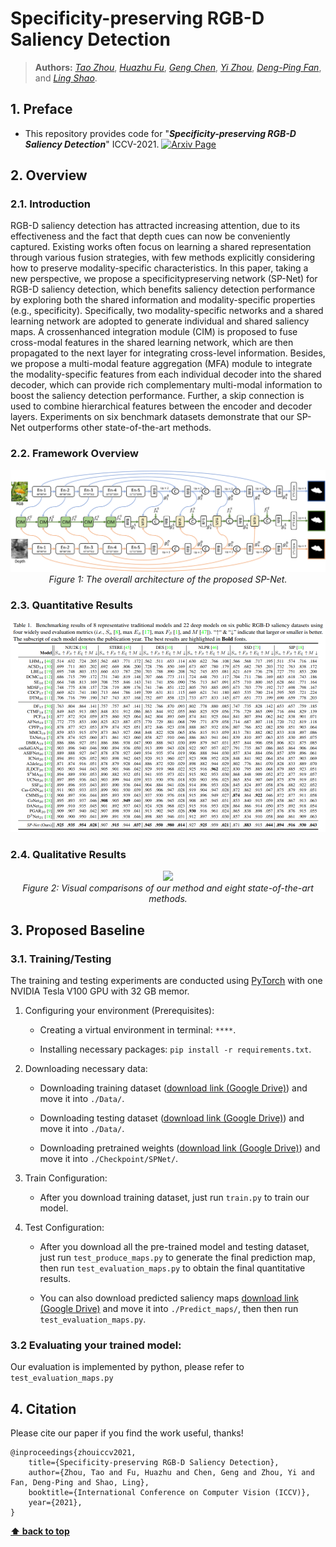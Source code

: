 # Specificity-preserving RGB-D Saliency Detection

> **Authors:** 
> [*Tao Zhou*](https://taozh2017.github.io),
> [*Huazhu Fu*](https://hzfu.github.io/),
> [*Geng Chen*](https://scholar.google.com/citations?hl=en&user=sJGCnjsAAAAJ),
> [*Yi Zhou*](https://cse.seu.edu.cn/2021/0303/c23024a362239/page.htm),
> [*Deng-Ping Fan*](https://dpfan.net/),
> and [*Ling Shao*](https://scholar.google.com/citations?user=z84rLjoAAAAJ&hl=en).

## 1. Preface

- This repository provides code for "_**Specificity-preserving RGB-D Saliency Detection**_" ICCV-2021. [![Arxiv Page](https://img.shields.io/badge/Arxiv-2105.12555-red?style=flat-square)](https://arxiv.org/pdf/2108.08162.pdf)

## 2. Overview

### 2.1. Introduction

RGB-D saliency detection has attracted increasing attention, due to its effectiveness and the fact that depth cues can now be conveniently captured. Existing works often focus on learning a shared representation through various fusion strategies, with few methods explicitly considering how to preserve modality-specific characteristics. In this paper, taking a new perspective, we propose a specificitypreserving network (SP-Net) for RGB-D saliency detection, which benefits saliency detection performance by exploring both the shared information and modality-specific properties (e.g., specificity). Specifically, two modality-specific networks and a shared learning network are adopted to generate individual and shared saliency maps. A crossenhanced integration module (CIM) is proposed to fuse cross-modal features in the shared learning network, which are then propagated to the next layer for integrating cross-level information. Besides, we propose a multi-modal feature aggregation (MFA) module to integrate the modality-specific features from each individual decoder into the shared decoder, which can provide rich complementary multi-modal information to boost the saliency detection performance. Further, a skip connection is used to combine hierarchical features between the encoder and decoder layers. Experiments on six benchmark datasets demonstrate that our SP-Net outperforms other state-of-the-art methods. 


### 2.2. Framework Overview

<p align="center">
    <img src="Imgs/Fig_framework.png"/> <br />
    <em> 
    Figure 1: The overall architecture of the proposed SP-Net.
    </em>
</p>

### 2.3. Quantitative Results

<p align="center">
    <img src="Imgs/Fig_quantitative.png"/> <br />

</p>


### 2.4. Qualitative Results

<p align="center">
    <img src="Imgs/Fig_qualitative.png"/> <br />
    <em> 
    Figure 2: Visual comparisons of our method and eight state-of-the-art methods.
    </em>
</p>



## 3. Proposed Baseline

### 3.1. Training/Testing

The training and testing experiments are conducted using [PyTorch](https://github.com/pytorch/pytorch) with one NVIDIA Tesla V100 GPU with 32 GB memor.

1. Configuring your environment (Prerequisites):
    
    + Creating a virtual environment in terminal: ` **** `.
    
    + Installing necessary packages: `pip install -r requirements.txt`.

1. Downloading necessary data:

    + Downloading training dataset ([download link (Google Drive)](https://drive.google.com/file/d/1Orss85k3wEUgDhItwT1goEN6WQFA1SOw/view?usp=sharing)) and move it into `./Data/`.


    + Downloading testing dataset ([download link (Google Drive)](https://drive.google.com/file/d/1sWJqCg2dAKSSkfrvB7zkwwsW6Ybd4Gd1/view?usp=sharing)) and move it into `./Data/`.

        
    + Downloading pretrained weights ([download link (Google Drive)](https://drive.google.com/file/d/13LuyVhSqbhxkE0dmRuy9QXbXOMBDSIcD/view?usp=sharing)) and move it into `./Checkpoint/SPNet/`.

    

1. Train Configuration:

    + After you download training dataset, just run `train.py` to train our model.
    

1. Test Configuration:

    + After you download all the pre-trained model and testing dataset, just run `test_produce_maps.py` to generate the final prediction map, then run `test_evaluation_maps.py` to obtain the final quantitative results. 
    
    + You can also download predicted saliency maps [download link (Google Drive)](https://drive.google.com/file/d/1-3N8hNgDNki-NTp1UbbFGDKUwjIv3QFo/view?usp=sharing) and move it into `./Predict_maps/`, then then run `test_evaluation_maps.py`.
    
    
### 3.2 Evaluating your trained model:

Our evaluation is implemented by python, please refer to `test_evaluation_maps.py`


## 4. Citation

Please cite our paper if you find the work useful, thanks!

	@inproceedings{zhouiccv2021,
  		title={Specificity-preserving RGB-D Saliency Detection},
  		author={Zhou, Tao and Fu, Huazhu and Chen, Geng and Zhou, Yi and Fan, Deng-Ping and Shao, Ling},
  		booktitle={International Conference on Computer Vision (ICCV)},
  		year={2021},
	}

**[⬆ back to top](#0-preface)**
